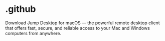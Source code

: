 # .github
Download Jump Desktop for macOS — the powerful remote desktop client that offers fast, secure, and reliable access to your Mac and Windows computers from anywhere.
